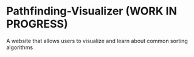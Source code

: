 # Pathfinding-Visualizer (WORK IN PROGRESS)
A website that allows users to visualize and learn about common sorting algorithms

